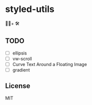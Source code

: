 # styled-utils

💅🏿+ 🛠

## TODO

- [ ] ellipsis
- [ ] vw-scroll
- [ ] Curve Text Around a Floating Image
- [ ] gradient

## License

MIT

